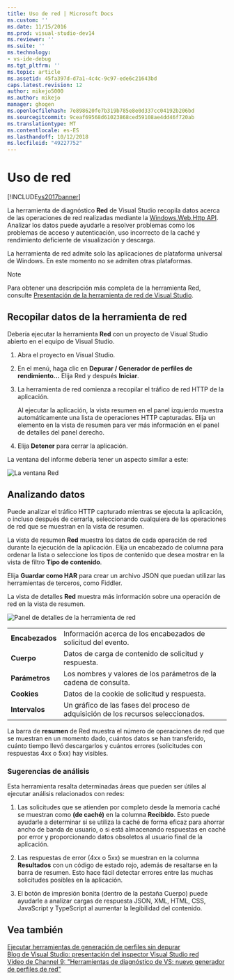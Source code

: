```yaml
---
title: Uso de red | Microsoft Docs
ms.custom: ''
ms.date: 11/15/2016
ms.prod: visual-studio-dev14
ms.reviewer: ''
ms.suite: ''
ms.technology:
- vs-ide-debug
ms.tgt_pltfrm: ''
ms.topic: article
ms.assetid: 45fa397d-d7a1-4c4c-9c97-ede6c21643bd
caps.latest.revision: 12
author: mikejo5000
ms.author: mikejo
manager: ghogen
ms.openlocfilehash: 7e898620fe7b319b785e8e0d337cc04192b206bd
ms.sourcegitcommit: 9ceaf69568d61023868ced59108ae4dd46f720ab
ms.translationtype: MT
ms.contentlocale: es-ES
ms.lasthandoff: 10/12/2018
ms.locfileid: "49227752"
---
```

# <a name="network-usage"></a>Uso de red
[!INCLUDE[vs2017banner](../includes/vs2017banner.md)]

La herramienta de diagnóstico **Red** de Visual Studio recopila datos acerca de las operaciones de red realizadas mediante la [Windows.Web.Http API](https://msdn.microsoft.com/library/windows/apps/windows.web.http.aspx). Analizar los datos puede ayudarle a resolver problemas como los problemas de acceso y autenticación, uso incorrecto de la caché y rendimiento deficiente de visualización y descarga.  
  
 La herramienta de red admite solo las aplicaciones de plataforma universal de Windows. En este momento no se admiten otras plataformas.  
  
> [!NOTE]
>  Para obtener una descripción más completa de la herramienta Red, consulte [Presentación de la herramienta de red de Visual Studio](http://blogs.msdn.com/b/visualstudio/archive/2015/05/04/introducing-visual-studio-s-network-tool.aspx).  
  
## <a name="collecting-network-tool-data"></a>Recopilar datos de la herramienta de red  
 Debería ejecutar la herramienta **Red** con un proyecto de Visual Studio abierto en el equipo de Visual Studio.  
  
1.  Abra el proyecto en Visual Studio.  
  
2.  En el menú, haga clic en **Depurar / Generador de perfiles de rendimiento...** Elija Red y después **Iniciar**.  
  
3.  La herramienta de red comienza a recopilar el tráfico de red HTTP de la aplicación.  
  
     Al ejecutar la aplicación, la vista resumen en el panel izquierdo muestra automáticamente una lista de operaciones HTTP capturadas. Elija un elemento en la vista de resumen para ver más información en el panel de detalles del panel derecho.  
  
4.  Elija **Detener** para cerrar la aplicación.  
  
 La ventana del informe debería tener un aspecto similar a este:  
  
 ![La ventana Red](../profiling/media/network-fullwindow.png "NETWORK_FullWindow")  
  
## <a name="analyzing-data"></a>Analizando datos  
 Puede analizar el tráfico HTTP capturado mientras se ejecuta la aplicación, o incluso después de cerrarla, seleccionando cualquiera de las operaciones de red que se muestran en la vista de resumen.  
  
 La vista de resumen **Red** muestra los datos de cada operación de red durante la ejecución de la aplicación. Elija un encabezado de columna para ordenar la lista o seleccione los tipos de contenido que desea mostrar en la vista de filtro **Tipo de contenido**.  
  
 Elija **Guardar como HAR** para crear un archivo JSON que puedan utilizar las herramientas de terceros, como Fiddler.  
  
 La vista de detalles **Red** muestra más información sobre una operación de red en la vista de resumen.  
  
 ![Panel de detalles de la herramienta de red](../profiling/media/network-detailsviewpane.png "NETWORK_DetailsViewPane")  
  
|||  
|-|-|  
|**Encabezados**|Información acerca de los encabezados de solicitud del evento.|  
|**Cuerpo**|Datos de carga de contenido de solicitud y respuesta.|  
|**Parámetros**|Los nombres y valores de los parámetros de la cadena de consulta.|  
|**Cookies**|Datos de la cookie de solicitud y respuesta.|  
|**Intervalos**|Un gráfico de las fases del proceso de adquisición de los recursos seleccionados.|  
  
 La barra de **resumen** de Red muestra el número de operaciones de red que se muestran en un momento dado, cuántos datos se han transferido, cuánto tiempo llevó descargarlos y cuántos errores (solicitudes con respuestas 4xx o 5xx) hay visibles.  
  
### <a name="analysis-tips"></a>Sugerencias de análisis  
 Esta herramienta resalta determinadas áreas que pueden ser útiles al ejecutar análisis relacionados con redes:  
  
1.  Las solicitudes que se atienden por completo desde la memoria caché se muestran como **(de caché)** en la columna **Recibido**. Esto puede ayudarle a determinar si se utiliza la caché de forma eficaz para ahorrar ancho de banda de usuario, o si está almacenando respuestas en caché por error y proporcionando datos obsoletos al usuario final de la aplicación.  
  
2.  Las respuestas de error (4xx o 5xx) se muestran en la columna **Resultados** con un código de estado rojo, además de resaltarse en la barra de resumen. Esto hace fácil detectar errores entre las muchas solicitudes posibles en la aplicación.  
  
3.  El botón de impresión bonita (dentro de la pestaña Cuerpo) puede ayudarle a analizar cargas de respuesta JSON, XML, HTML, CSS, JavaScript y TypeScript al aumentar la legibilidad del contenido.  
  
## <a name="see-also"></a>Vea también  
 [Ejecutar herramientas de generación de perfiles sin depurar](http://msdn.microsoft.com/library/e97ce1a4-62d6-4b8e-a2f7-61576437ff01)   
 [Blog de Visual Studio: presentación del inspector Visual Studio red](http://go.microsoft.com/fwlink/?LinkId=535022)   
 [Vídeo de Channel 9: "Herramientas de diagnóstico de VS: nuevo generador de perfiles de red"](http://channel9.msdn.com/Series/ConnectOn-Demand/206)



